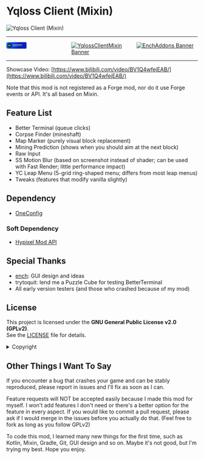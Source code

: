 # Yqloss Client (Mixin)

![Yqloss Client (Mixin)](https://socialify.git.ci/boopwdn/YqlossClientMixin/image?description=1&font=Raleway&forks=1&issues=1&logo=https%3A%2F%2Fraw.githubusercontent.com%2Fboopwdn%2FYqlossClientMixin%2Frefs%2Fheads%2Fmaster%2Ficon.svg&name=1&owner=1&pulls=1&stargazers=1&theme=Auto)

---

<div style="display: flex; justify-content: space-between;">
  <a href="https://github.com/boopwdn/ExeClient/" style="width: 32%; margin: 0; display: block;">
    <img src="https://raw.githubusercontent.com/boopwdn/ExeClient/refs/heads/main/pictures/banner.png" alt="ExeClient Banner" style="width: 33%;">
  </a>
  <a href="https://github.com/boopwdn/YqlossClientMixin/" style="width: 32%; margin: 0; display: block;">
    <img src="https://raw.githubusercontent.com/boopwdn/YqlossClientMixin/refs/heads/master/banner.png" alt="YqlossClientMixin Banner" style="width: 32%;">
  </a>
  <a href="https://github.com/boopwdn/EnchAddons/" style="width: 32%; margin: 0; display: block;">
    <img src="https://raw.githubusercontent.com/boopwdn/EnchAddons/refs/heads/main/banner.png" alt="EnchAddons Banner" style="width: 32%;">
  </a>
</div>

---

Showcase Video: [https://www.bilibili.com/video/BV1Q4wfejEAB/](https://www.bilibili.com/video/BV1Q4wfejEAB/)

Note that this mod is not registered as a Forge mod, nor do it use Forge events or API. It's all based on Mixin.

## Feature List

* Better Terminal (queue clicks)
* Corpse Finder (mineshaft)
* Map Marker (purely visual block replacement)
* Mining Prediction (shows when you should aim at the next block)
* Raw Input
* SS Motion Blur (based on screenshot instead of shader; can be used with Fast Render; little performance impact)
* YC Leap Menu (5-grid ring-shaped menu; differs from most leap menus)
* Tweaks (features that modify vanilla slightly)

## Dependency

* [OneConfig](https://github.com/Polyfrost/OneConfig)

### Soft Dependency

* [Hypixel Mod API](https://github.com/HypixelDev/ModAPI)

## Special Thanks

* [ench](https://github.com/EnchStudio): GUI design and ideas
* trytoquit: lend me a Puzzle Cube for testing BetterTerminal
* All early version testers (and those who crashed because of my mod)

## License

This project is licensed under the **GNU General Public License v2.0 (GPLv2)**.  
See the [LICENSE](LICENSE) file for details.

<details>

<summary>Copyright</summary>

This mod is based on [OneConfigExampleMod](https://github.com/Polyfrost/OneConfigExampleMod)

* Copyright (C) 2025 Yqloss ([GPLv2 License](LICENSE))
* Raw Input: Copyright (c) 2020
  Curi0 ([Project](https://github.com/xCuri0/RawInputMod)) ([MIT License](LICENSE_RAW_INPUT))
* Montserrat Font: Copyright 2024 The Montserrat.Git Project
  Authors (https://github.com/JulietaUla/Montserrat.git) ([Project](https://github.com/JulietaUla/Montserrat)) ([OFL License](src/main/resources/assets/yqlossclientmixin/font/montserrat/OFL.txt))
* Open Color (Default Color Scheme): Copyright (c) 2016
  heeyeun ([Project](https://github.com/yeun/open-color)) ([MIT License](LICENSE_OPEN_COLOR))

At the same time, for better user experience and compatibility, I included the following libraries in
the [libraries](libraries) folder:

* The internal part of OneConfig (for accessing NanoVG): Copyright (C) 2021-2024 Polyfrost Inc. and
  contributors. ([Project](https://github.com/Polyfrost/OneConfig)) ([MIT License](libraries/LICENSE_ONECONFIG))
* Some OptiFine classes exported from running Minecraft (for compatibility)

</details>

## Other Things I Want To Say

If you encounter a bug that crashes your game and can be stably reproduced, please report in issues and I'll fix as soon
as I can.

Feature requests will NOT be accepted easily because I made this mod for myself. I won't add features I don't need or
there's a better option for the feature in every aspect. If you would like to commit a pull request, please ask if I
would merge in the issues before you actually do that. (Feel free to fork as long as you follow GPLv2)

To code this mod, I learned many new things for the first time, such as Kotlin, Mixin, Gradle, Git, GUI design and so
on. Maybe it's not good, but I'm trying my best. Hope you enjoy.
